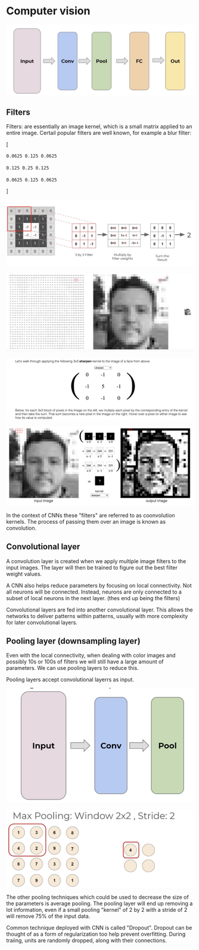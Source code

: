 # Computer vision

![CNN](https://github.com/prashantfb65/computer_vision/blob/implementation_zero/images/cnn.png?raw=true)

## Filters
Filters: are essentially an image kernel, which is a small matrix applied to an entire image. Certail popular filters are well known, for example a blur filter:

[

    0.0625 0.125 0.0625

    0.125 0.25 0.125
    
    0.0625 0.125 0.0625

]

![Spark filter 1](https://github.com/prashantfb65/computer_vision/blob/implementation_zero/images/filter.png?raw=true)

![Spark filter 2](https://github.com/prashantfb65/computer_vision/blob/implementation_zero/images/filter_2.png?raw=true)

![Spark filter 3](https://github.com/prashantfb65/computer_vision/blob/implementation_zero/images/filter_3.png?raw=true)

![Spark filter 4](https://github.com/prashantfb65/computer_vision/blob/implementation_zero/images/filter_4.png?raw=true)

In the context of CNNs these "filters" are referred to as coonvolution kernels. The process of passing them over an image is known as convolution.

## Convolutional layer

A convolution layer is created when we apply multiple image filters to the input images. The layer will then be trained to figure out the best filter weight values.

A CNN also helps reduce parameters by focusing on local connectivity. Not all neurons will be connected. Instead, neurons are only connected to a subset of local neurons in the next layer. (thes end up being the filters)

Convolutional layers are fed into another convolutional layer. This allows the networks to deliver patterns within patterns, usually with more complexity for later convolutional layers.

## Pooling layer (downsampling layer)

Even with the local connectivity, when dealing with color images and possibly 10s or 100s of filters we will still have a large amount of parameters. We can use pooling layers to reduce this.

Pooling layers accept convolutional layerrs as input.

![Pooling](https://github.com/prashantfb65/computer_vision/blob/implementation_zero/images/pooling.png?raw=true)

![Max Pooling](https://github.com/prashantfb65/computer_vision/blob/implementation_zero/images/max_pooling.png?raw=true)

The other pooling techniques which could be used to decrease the size of the parameters is average pooling.
The pooling layer will end up removing a lot information, even if a small pooling "kernel" of 2 by 2 with a stride of 2 will remove 75% of the input data.

Common technique deployed with CNN is called "Dropout". Dropout can be thought of as a form of regularization too help prevent overfitting. During traiing, units are randomly dropped, along with their connections.